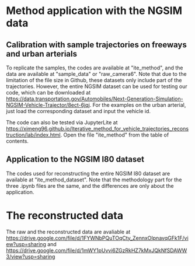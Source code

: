 #  Method application with the NGSIM data
## Calibration with sample trajectories on freeways and urban arterials
To replicate the samples, the codes are available at "ite_method", and the data are available at "sample_data" or "raw_camera6". Note that due to the limitation of the file size in Github, these datasets only include part of the trajectories.  However, the entire NGSIM dataset can be used for testing our code, which can be downloaded at https://data.transportation.gov/Automobiles/Next-Generation-Simulation-NGSIM-Vehicle-Trajector/8ect-6jqj. For the examples on the urban arterial, just load the corresponding dataset and input the vehicle id.

The code can also be tested via JupyterLite at
https://ximeng96.github.io/Iterative_method_for_vehicle_trajectories_reconstruction/lab/index.html. Open the file "ite_method" from the table of contents.

## Application to the NGSIM I80 dataset
The codes used for reconstructing the entire NGSIM I80 dataset are available at "ite_method_dataset". Note that the methodology part for the three .ipynb files are the same, and the differences are only about the application.

# The reconstructed data
The raw and the reconstructed data are avaliable at https://drive.google.com/file/d/1FYWNbPQuTOqCty_ZennxOIpnavqGFk1F/view?usp=sharing and https://drive.google.com/file/d/1mWY1pUvvi6ZGzRkHZ7kMxJQkNfSDAWW3/view?usp=sharing
